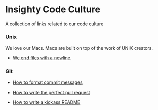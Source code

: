 # Insighty Code Culture
A collection of links related to our code culture

### Unix
We love our Macs. Macs are built on top of the work of UNIX creators.

* [We end files with a newline](https://stackoverflow.com/questions/729692/why-should-text-files-end-with-a-newline).

### Git

* [How to format commit messages](https://chris.beams.io/posts/git-commit/)

* [How to write the perfect pull request](https://blog.github.com/2015-01-21-how-to-write-the-perfect-pull-request/)

* [How to write a kickass README](https://medium.com/@meakaakka/a-beginners-guide-to-writing-a-kickass-readme-7ac01da88ab3)
